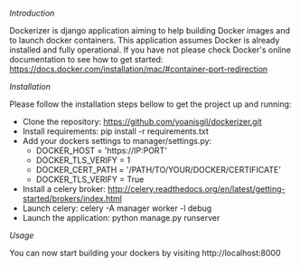 *Introduction*

Dockerizer is django application aiming to help building Docker images and to launch docker containers.
This application assumes Docker is already installed and fully operational. If you have not please check
Docker's online documentation to see how to get started: https://docs.docker.com/installation/mac/#container-port-redirection


*Installation*

Please follow the installation steps bellow to get the project up and running:

* Clone the repository: https://github.com/yoanisgil/dockerizer.git 
* Install requirements: pip install -r requirements.txt
* Add your dockers settings to manager/settings.py:
    * DOCKER_HOST = 'https://IP:PORT'
    * DOCKER_TLS_VERIFY = 1
    * DOCKER_CERT_PATH = '/PATH/TO/YOUR/DOCKER/CERTIFICATE'
    * DOCKER_TLS_VERIFY = True 
* Install a celery broker: http://celery.readthedocs.org/en/latest/getting-started/brokers/index.html
* Launch celery: celery -A manager worker -l debug
* Launch the application: python manage.py runserver

*Usage*

You can now start building your dockers by visiting http://localhost:8000

